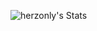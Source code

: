 ![herzonly's Stats](https://github-readme-stats.vercel.app/api?username=herzonly&theme=vue-dark&show_icons=true&hide_border=false&count_private=false)
